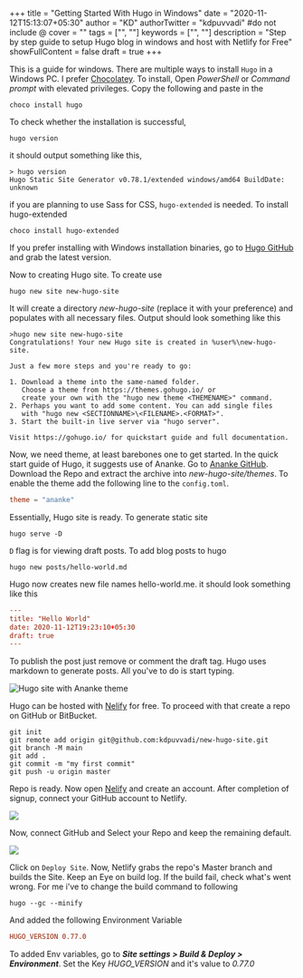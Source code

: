 +++
title = "Getting Started With Hugo in Windows"
date = "2020-11-12T15:13:07+05:30"
author = "KD"
authorTwitter = "kdpuvvadi" #do not include @
cover = ""
tags = ["", ""]
keywords = ["", ""]
description = "Step by step guide to setup Hugo blog in windows and host with Netlify for Free"
showFullContent = false
draft = true
+++

This is a guide for windows. There are multiple ways to install `Hugo` in a Windows PC. I prefer [Chocolatey](https://chocolatey.org/). To install, Open *PowerShell* or *Command prompt*  with elevated privileges. Copy the following and paste in the 

````shell
choco install hugo
````
To check whether the installation is successful, 
````shell
hugo version
````
it should output something like this,
````shell
> hugo version
Hugo Static Site Generator v0.78.1/extended windows/amd64 BuildDate: unknown
````
if you are planning to use Sass for CSS, `hugo-extended` is needed. To install hugo-extended
````shell
choco install hugo-extended
````

If you prefer installing with Windows installation binaries, go to [Hugo GitHub](https://github.com/gohugoio/hugo/releases) and grab the latest version. 

Now to creating Hugo site. To create use
````shell
hugo new site new-hugo-site
````
It will create a directory *new-hugo-site* (replace it with your preference) and populates with all necessary files. 
Output should look something like this
````shell
>hugo new site new-hugo-site
Congratulations! Your new Hugo site is created in %user%\new-hugo-site.

Just a few more steps and you're ready to go:

1. Download a theme into the same-named folder.
   Choose a theme from https://themes.gohugo.io/ or
   create your own with the "hugo new theme <THEMENAME>" command.
2. Perhaps you want to add some content. You can add single files
   with "hugo new <SECTIONNAME>\<FILENAME>.<FORMAT>".
3. Start the built-in live server via "hugo server".

Visit https://gohugo.io/ for quickstart guide and full documentation.

````
Now, we need theme, at least barebones one to get started. In the quick start guide of Hugo, it suggests use of Ananke. Go to [Ananke GitHub](https://github.com/theNewDynamic/gohugo-theme-ananke). Download the Repo and extract the archive into *new-hugo-site/themes*. To enable the theme add the following line to the `config.toml`. 
````toml
theme = "ananke"
````
Essentially, Hugo site is ready. To generate static site 
````shell 
hugo serve -D
```` 
`D` flag is for viewing draft posts. 
To add blog posts to hugo
````shell
hugo new posts/hello-world.md
````
Hugo now creates new file names hello-world.me. it should look something like this
````toml
---
title: "Hello World"
date: 2020-11-12T19:23:10+05:30
draft: true
---
````
To publish the post just remove or comment the draft tag. 
Hugo uses markdown to generate posts. All you've to do is start typing. 

![Hugo site with Ananke theme](/image/hugo-ananke-new-site.jpg)

Hugo can be hosted with [Nelify](https://netlify.com) for free. To proceed with that create a repo on GitHub or BitBucket. 
````shell 
git init
git remote add origin git@github.com:kdpuvvadi/new-hugo-site.git
git branch -M main
git add . 
git commit -m "my first commit"
git push -u origin master
````
Repo is ready. Now open [Nelify](https://netlify.com) and create an account. After completion of signup, connect your GitHub account to Netlify. 

![](/image/netlify-new-site.jpg)

Now, connect GitHub and Select your Repo and keep the remaining default. 

![](/image/deploy-netlify-settings.jpg)

Click on `Deploy Site`. Now, Netlify grabs the repo's Master branch and builds the Site. Keep an Eye on build log. If the build fail, check what's went wrong. For me i've to change the build command to following 
````shell
hugo --gc --minify
````
And added the following Environment Variable 
````toml
HUGO_VERSION 0.77.0
````
To added Env variables, go to ***Site settings > Build & Deploy > Environment***. Set the Key *HUGO_VERSION* and it's value to *0.77.0*
